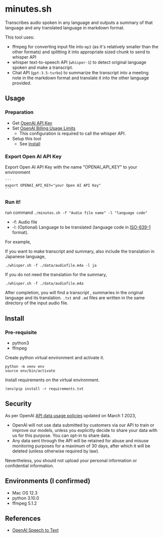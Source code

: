 # minutes.sh

Transcribes audio spoken in any language and outputs a summary of that language and any translated language in markdown format.  

This tool uses: 

- ffmpeg for converting input file into `mp3` (as it's relatively smaller than the other formats) and splitting it into appropriate sized chunk to send to whisper API
- whisper text-to-speech API (`whisper-1`) to detect original language spoken and make a transcript. 
- Chat API (`gpt-3.5-turbo`) to summarize the transcript into a meeting note in the markdown format and translate it into the other language provided. 

## Usage

### Preparation

- Get [OpenAI API Key](https://platform.openai.com/account/api-keys)
- Set [OpenAI Billing Usage Limits](https://platform.openai.com/account/billing/limits)
  - This configuration is required to call the whisper API. 
- Setup this tool
  - See [Install](#install)

### Export Open AI API Key

Export Open AI API Key with the name "OPENAI_API_KEY" to your environment

    ```
    export OPENAI_API_KEY="your Open AI API Key"
    ```

### Run it! 

run command `./minutes.sh -f "Audio file name" -l "language code"`

- -f: Audio file
- -l: (Optional) Language to be translated (language code in [ISO-639-1](https://www.loc.gov/standards/iso639-2/php/code_list.php) format). 

For example, 

If you want to make transcript and summary, also include the translation in Japanese language, 

```
./whisper.sh -f ./data/audiofile.m4a -l ja
```

If you do not need the translation for the summary, 

```
./whisper.sh -f ./data/audiofile.m4a
```

After completion, you will find a transcript , summaries in the original language and its translation. `.txt` and `.md` files are written in the same directory of the input audio file. 

## Install

### Pre-requisite

- python3
- ffmpeg

Create python virtual environment and activate it.

```
python -m venv env
source env/bin/activate
```

Install requirements on the virtual environment.  

```
(env)pip install -r requirements.txt
```

## Security

As per OpenAI [API data usage policies](https://openai.com/policies/api-data-usage-policies) updated on March 1 2023, 

- OpenAI will not use data submitted by customers via our API to train or improve our models, unless you explicitly decide to share your data with us for this purpose. You can opt-in to share data.
- Any data sent through the API will be retained for abuse and misuse monitoring purposes for a maximum of 30 days, after which it will be deleted (unless otherwise required by law). 

Nevertheless, you should not upload your personal information or confidential information.  

## Environments (I confirmed)

- Mac OS 12.3
- python 3.10.0
- ffmpeg 5.1.2

## References

- [OpenAI Speech to Text](https://platform.openai.com/docs/guides/speech-to-text)
